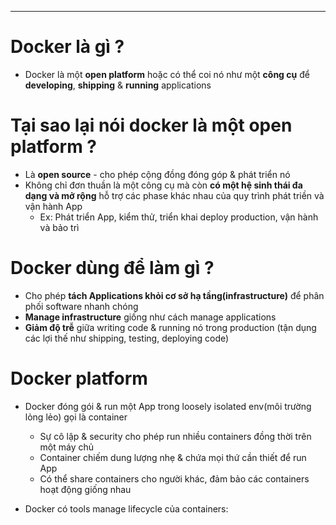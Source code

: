  ****
# Docker là gì ?

- Docker là một **open platform** hoặc có thể coi nó như một **công cụ** để **developing**, **shipping** & **running** applications

# Tại sao lại nói docker là một open platform ?

- Là **open source** - cho phép cộng đồng đóng góp & phát triển nó
- Không chỉ đơn thuần là một công cụ mà còn **có một hệ sinh thái đa dạng và mở rộng** hỗ trợ các phase khác nhau của quy trình phát triền và vận hành App
	- Ex: Phát triển App, kiểm thử, triển khai deploy production, vận hành và bảo trì

# Docker dùng để làm gì ?

- Cho phép **tách Applications khỏi cơ sở hạ tầng(infrastructure)** để phân phối software nhanh chóng
- **Manage infrastructure** giống như cách manage applications
- **Giảm độ trễ** giữa writing code & running nó trong production (tận dụng các lợi thế như shipping, testing, deploying code) 

# Docker platform

- Docker đóng gói & run một App trong loosely isolated env(môi trường lỏng lẻo) gọi là container
	- Sự cô lập & security cho phép run nhiều containers đồng thời trên một máy chủ
	- Container chiếm dung lượng nhẹ & chứa mọi thứ cần thiết để run App
	- Có thể share containers cho người khác, đảm bảo các containers hoạt động giống nhau

- Docker có tools manage lifecycle của containers:
	
